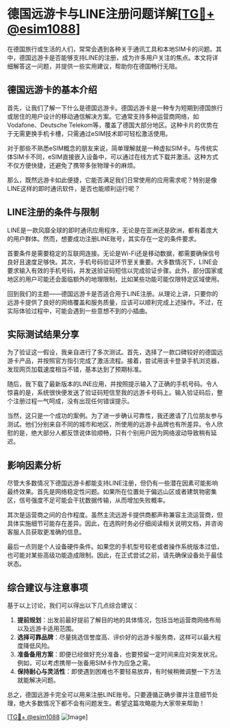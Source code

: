 # 德国远游卡与LINE注册问题详解[[TG💪+ @esim1088](https://t.me/s/esim1088)]

在德国旅行或生活的人们，常常会遇到各种关于通讯工具和本地SIM卡的问题。其中，德国远游卡是否能够支持LINE的注册，成为许多用户关注的焦点。本文将详细解答这一问题，并提供一些实用建议，帮助你在德国畅行无阻。

## 德国远游卡的基本介绍

首先，让我们了解一下什么是德国远游卡。德国远游卡是一种专为短期到德国旅行或居住的用户设计的移动通信解决方案。它通常支持多种运营商网络，如Vodafone、Deutsche Telekom等，覆盖了德国大部分地区。这种卡片的优势在于无需更换手机卡槽，只需通过eSIM技术即可轻松激活使用。

对于那些不熟悉eSIM概念的朋友来说，简单理解就是一种虚拟SIM卡。与传统实体SIM卡不同，eSIM直接嵌入设备中，可以通过在线方式下载并激活。这种方式不仅方便快捷，还避免了携带多张物理卡的麻烦。

那么，既然远游卡如此便捷，它能否满足我们日常使用的应用需求呢？特别是像LINE这样的即时通讯软件，是否也能顺利运行呢？

## LINE注册的条件与限制

LINE是一款风靡全球的即时通讯应用程序，无论是在亚洲还是欧洲，都有着庞大的用户群体。然而，想要成功注册LINE账号，其实存在一定的条件要求。

首要条件是需要稳定的互联网连接。无论是Wi-Fi还是移动数据，都需要确保信号良好且速度足够快。其次，手机号码验证环节至关重要。大多数情况下，LINE会要求输入有效的手机号码，并发送验证码短信以完成验证步骤。此外，部分国家或地区的用户可能还会面临额外的地理限制，比如某些功能可能仅限特定区域使用。

回到我们的主题——德国远游卡是否适合用于LINE注册。从理论上讲，只要你的远游卡提供了良好的网络覆盖和服务质量，应该可以顺利完成上述操作。不过，在实际体验过程中，可能会遇到一些意想不到的小插曲。

## 实际测试结果分享

为了验证这一假设，我亲自进行了多次测试。首先，选择了一款口碑较好的德国远游卡产品，并按照官方指引完成了激活流程。接着，尝试用该卡登录手机浏览器，发现网页加载速度相当不错，基本达到了预期标准。

随后，我下载了最新版本的LINE应用，并按照提示输入了正确的手机号码。令人惊喜的是，系统很快便发送了验证码短信至我的远游卡号码上。输入验证码后，整个注册过程一气呵成，没有出现任何错误提示。

当然，这只是一个成功的案例。为了进一步确认可靠性，我还邀请了几位朋友参与测试。他们分别来自不同的城市和地区，所使用的远游卡品牌也有所差异。令人欣慰的是，绝大部分人都反馈说体验顺畅，只有个别用户因为网络波动导致稍有延迟。

## 影响因素分析

尽管大多数情况下德国远游卡都能支持LINE注册，但仍有一些潜在因素可能影响最终效果。首先是网络稳定性问题。如果所在位置处于偏远山区或者建筑物密集区，信号强度不足可能会干扰数据传输，从而增加失败概率。

其次是运营商之间的合作程度。虽然主流远游卡提供商都声称兼容主流运营商，但具体实施细节可能存在差异。因此，在选购时务必仔细阅读相关说明文档，并咨询客服人员获取更准确的信息。

最后一点则是个人设备硬件条件。如果您的手机型号较老或者操作系统版本过低，也可能对某些高级功能造成限制。因此，在正式尝试之前，请先确保设备处于最佳状态。

## 综合建议与注意事项

基于以上讨论，我们可以得出以下几点综合建议：

1. **提前规划**：出发前最好提前了解目的地的具体情况，包括当地运营商网络布局以及远游卡适用范围。
2. **选择可靠品牌**：尽量挑选信誉度高、评价好的远游卡服务商，这样可以最大程度降低风险。
3. **准备备用方案**：即便已经做好充分准备，也要预留一定时间来应对突发状况。例如，可以考虑携带一张备用SIM卡作为应急之需。
4. **保持耐心与灵活性**：即使遇到困难也不要轻易放弃，有时候稍微调整一下方法就能解决问题。

总之，德国远游卡完全可以用来注册LINE账号。只要遵循正确步骤并注意细节处理，绝大多数情况下都不会有问题发生。希望这篇攻略能为大家带来帮助！

[[TG💪+ @esim1088](https://t.me/s/esim1088) ![Image](https://i.postimg.cc/4NQfJmqS/Snipaste-2025-05-13-00-14-12.png)]